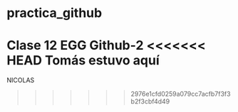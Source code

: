 # practica_github
Clase 12 EGG Github-2
<<<<<<< HEAD
Tomás estuvo aquí
=======

NICOLAS
>>>>>>> 2976e1cfd0259a079cc7acfb7f3f3b2f3cbf4d49
